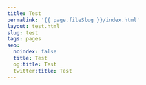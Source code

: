 ```yaml
---
title: Test
permalink: '{{ page.fileSlug }}/index.html'
layout: test.html
slug: test
tags: pages
seo:
  noindex: false
  title: Test
  og:title: Test
  twitter:title: Test
---
```




